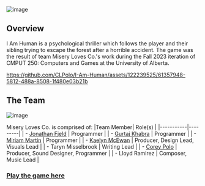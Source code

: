 ![image](https://github.com/CLPolo/I-Am-Human/assets/122239525/cf178dcc-8078-489f-8409-24233ce7c877)

## Overview
I Am Human is a psychological thriller which follows the player and their sibling trying to escape the forest after a horrible accident. The game was the result of team Misery Loves Co.'s work during the Fall 2023 iteration of CMPUT 250: Computers and Games at the University of Alberta. 

https://github.com/CLPolo/I-Am-Human/assets/122239525/61357948-5812-488a-8508-1f480e03b21b

## The Team

![image](https://github.com/CLPolo/I-Am-Human/assets/122239525/b2a256c5-7feb-45c1-b65b-85059c1bbe78)

Misery Loves Co. is comprised of:
|Team Member| Role(s) |
|-----------|---------|
| - [Jonathan Fjeld](https://jfjeld.com/) | Programmer |
| - [Gurtaj Khabra](https://github.com/GurtajK) | Programmer |
| - [Miriam Martin](https://github.com/MiriamMartin) | Programmer |
| - [Kaelyn McEwan](https://github.com/kaelynfmp) | Producer, Design Lead, Visuals Lead |
| - Taryn Misselbrook | Writing Lead |
| - [Corey Polo](https://github.com/CLPolo) | Producer, Sound Designer, Programmer |
| - Lloyd Ramirez | Composer, Music Lead | 

### [Play the game here](https://gurtajk.itch.io/misery-loves-co)
